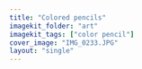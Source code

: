 ```yaml
---
title: "Colored pencils"
imagekit_folder: "art"
imagekit_tags: ["color pencil"]
cover_image: "IMG_0233.JPG"
layout: "single"
---
```


